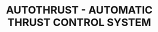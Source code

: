 ---
learningObjectiveId: "022.09"
parentId: "022"
title: AUTOTHRUST - AUTOMATIC THRUST CONTROL SYSTEM
---